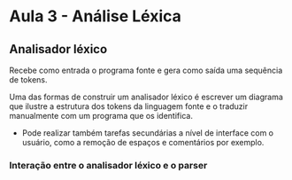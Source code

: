 # Aula 3 - Análise Léxica

## Analisador léxico

Recebe como entrada o programa fonte e gera como saída uma sequência de tokens.

Uma das formas de construir um analisador léxico é escrever um diagrama que ilustre a estrutura dos tokens da linguagem fonte e o traduzir manualmente com um programa que os identifica.

- Pode realizar também tarefas secundárias a nível de interface com o usuário, como a remoção de espaços e comentários por exemplo.

### Interação entre o analisador léxico e o parser

<!-- @TODO: inserir imagem -->

